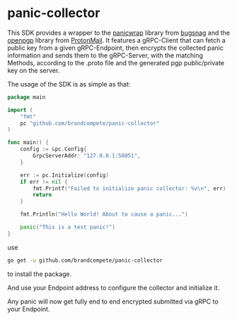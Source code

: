 # panic-collector

This SDK provides a wrapper to the [panicwrap]("https://github.com/bugsnag/panicwrap") library from [bugsnag]("https://github.com/bugsnag") and the [openpgp](https://"github.com/ProtonMail/go-crypto/openpgp") library from [ProtonMail](https://github.com/ProtonMail).
It features a gRPC-Client that can fetch a public key from a given gRPC-Endpoint, 
then encrypts the collected panic information and sends them to the gRPC-Server,
with the matching Methods, 
according to the .proto file and the generated pgp public/private key on the server.

The usage of the SDK is as simple as that:
```go
package main

import (
	"fmt"
	pc "github.com/brandcompete/panic-collector"
)

func main() {
	config := &pc.Config{
		GrpcServerAddr: "127.0.0.1:50051",
	}

	err := pc.Initialize(config)
	if err != nil {
		fmt.Printf("Failed to initialize panic collector: %v\n", err)
		return
	}

	fmt.Println("Hello World! About to cause a panic...")

	panic("This is a test panic!")
}
```
use
```bash
go get -u github.com/brandcompete/panic-collector
```
to install the package.

And use your Endpoint address to configure the collector and initialize it.

Any panic will now get fully end to end encrypted submitted via gRPC to your Endpoint.

